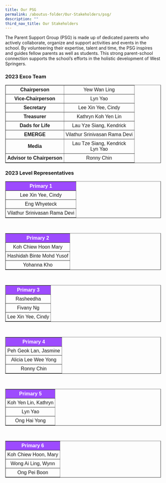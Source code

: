 ```yaml
---
title: Our PSG
permalink: /aboutus-folder/Our-Stakeholders/psg/
description: ""
third_nav_title: Our Stakeholders
---
```

The Parent Support Group (PSG) is made up of dedicated parents who actively collaborate, organize and support activities and events in the school. By volunteering their expertise, talent and time, the PSG inspires and guides fellow parents as well as students. This strong parent-school connection supports the school’s efforts in the holistic development of West Springers.


<style>
table {
  font-family: arial, sans-serif;
  border-collapse: collapse;
  text-align: center;
}

td, th {
  border: 1x solid #dddddd;
  text-align: center;
  padding: 5px;
}

th:nth-child(1) {
  background-color: #9d4bfe;
  color: #ffffff;
}

</style>

<h3>2023 Exco Team</h3>

<table border=1>
<tr>
 <td>
	 <b>Chairperson</b>
 </td>
 <td>
  Yew Wan Ling
 </td>
</tr>

<tr>
 <td>
	 <b>Vice-Chairperson</b>
 </td>
 <td>
  Lyn Yao
 </td>
</tr>

<tr>
 <td>
	 <b>Secretary</b>
 </td>
 <td>
  Lee Xin Yee, Cindy 
 </td>
</tr>

<tr>
 <td>
	 <b>Treasurer</b>
 </td>
 <td>
  Kathryn Koh Yen Lin
 </td>
</tr>

<tr>
 <td>
	 <b>Dads for Life</b>
 </td>
 <td>
  Lau Yze Siang, Kendrick
 </td>
</tr>

<tr>
 <td>
	 <b>EMERGE</b>
 </td>
 <td>
  Vilathur Srinivasan Rama Devi
 </td>
</tr>

<tr>
 <td>
	 <b>Media</b>
 </td>
 <td>
  Lau Tze Siang, Kendrick
  <br>
  Lyn Yao
 </td>
</tr>

<tr>
 <td>
	 <b>Advisor to Chairperson</b>
 </td>
 <td>
  Ronny Chin
 </td>
</tr>

</table>

<h3>2023 Level Representatives</h3>

<table border=1>

<tr>
 <th>Primary 1</th>
</tr>

<tr>
 <td>
 Lee Xin Yee, Cindy
 </td>
</tr>

<tr>
 <td>
 Eng Whyeteck
 </td>
</tr>

<tr>
 <td>
 Vilathur Srinivasan Rama Devi
 </td>
</tr>

</table>
<br>
<table border=1>

<tr>
 <th>Primary 2</th>
</tr>

<tr>
 <td>
 Koh Chiew Hoon Mary
 </td>
</tr>

<tr>
 <td>
 Hashidah Binte Mohd Yusof
 </td>
</tr>

<tr>
 <td>
 Yohanna Kho
 </td>
</tr>

</table>
<br>
<table border=1>

<tr>
 <th>Primary 3</th>
</tr>

<tr>
 <td>
 Rasheedha
 </td>
</tr>

<tr>
 <td>
 Fivany Ng
 </td>
</tr>

<tr>
 <td>
 Lee Xin Yee, Cindy
 </td>
</tr>

</table>
<br>
<table border=1>

<tr>
 <th>Primary 4</th>
</tr>

<tr>
 <td>
 Peh Geok Lan, Jasmine
 </td>
</tr>

<tr>
 <td>
 Alicia Lee Wee Yong
 </td>
</tr>

<tr>
 <td>
 Ronny Chin
 </td>
</tr>

</table>
<br>
<table border=1>

<tr>
 <th>Primary 5</th>
</tr>

<tr>
 <td>
 Koh Yen Lin, Kathryn
 </td>
</tr>

<tr>
 <td>
 Lyn Yao
 </td>
</tr>

<tr>
 <td>
 Ong Hai Yong
 </td>
</tr>

</table>
<br>
<table border=1>

<tr>
 <th>Primary 6</th>
</tr>

<tr>
 <td>
 Koh Chiew Hoon, Mary
 </td>
</tr>

<tr>
 <td>
 Wong Ai Ling, Wynn
 </td>
</tr>

<tr>
 <td>
 Ong Pei Boon
 </td>
</tr>

</table>